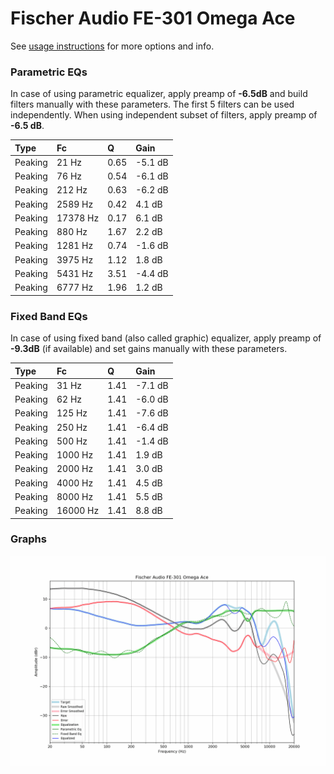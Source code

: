 # Fischer Audio FE-301 Omega Ace
See [usage instructions](https://github.com/jaakkopasanen/AutoEq#usage) for more options and info.

### Parametric EQs
In case of using parametric equalizer, apply preamp of **-6.5dB** and build filters manually
with these parameters. The first 5 filters can be used independently.
When using independent subset of filters, apply preamp of **-6.5 dB**.

| Type    | Fc       |    Q | Gain    |
|:--------|:---------|:-----|:--------|
| Peaking | 21 Hz    | 0.65 | -5.1 dB |
| Peaking | 76 Hz    | 0.54 | -6.1 dB |
| Peaking | 212 Hz   | 0.63 | -6.2 dB |
| Peaking | 2589 Hz  | 0.42 | 4.1 dB  |
| Peaking | 17378 Hz | 0.17 | 6.1 dB  |
| Peaking | 880 Hz   | 1.67 | 2.2 dB  |
| Peaking | 1281 Hz  | 0.74 | -1.6 dB |
| Peaking | 3975 Hz  | 1.12 | 1.8 dB  |
| Peaking | 5431 Hz  | 3.51 | -4.4 dB |
| Peaking | 6777 Hz  | 1.96 | 1.2 dB  |

### Fixed Band EQs
In case of using fixed band (also called graphic) equalizer, apply preamp of **-9.3dB**
(if available) and set gains manually with these parameters.

| Type    | Fc       |    Q | Gain    |
|:--------|:---------|:-----|:--------|
| Peaking | 31 Hz    | 1.41 | -7.1 dB |
| Peaking | 62 Hz    | 1.41 | -6.0 dB |
| Peaking | 125 Hz   | 1.41 | -7.6 dB |
| Peaking | 250 Hz   | 1.41 | -6.4 dB |
| Peaking | 500 Hz   | 1.41 | -1.4 dB |
| Peaking | 1000 Hz  | 1.41 | 1.9 dB  |
| Peaking | 2000 Hz  | 1.41 | 3.0 dB  |
| Peaking | 4000 Hz  | 1.41 | 4.5 dB  |
| Peaking | 8000 Hz  | 1.41 | 5.5 dB  |
| Peaking | 16000 Hz | 1.41 | 8.8 dB  |

### Graphs
![](./Fischer%20Audio%20FE-301%20Omega%20Ace.png)